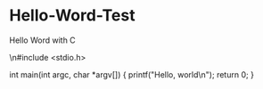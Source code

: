 # Hello-Word-Test
Hello Word with C

\n#include <stdio.h>

int main(int argc, char *argv[])
{
	printf("Hello, world\n");
	return 0;
}
